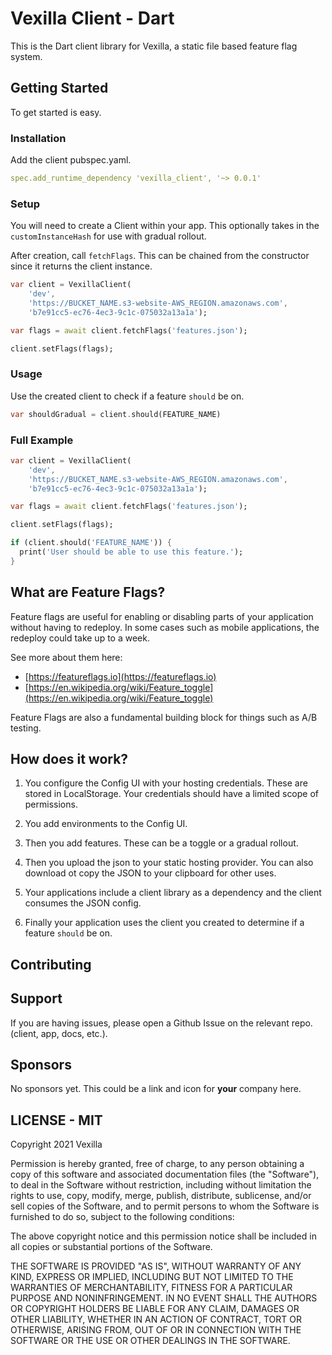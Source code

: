 # Vexilla Client - Dart

This is the Dart client library for Vexilla, a static file based feature flag system.

## Getting Started

To get started is easy.

### Installation

Add the client pubspec.yaml.

```yaml
spec.add_runtime_dependency 'vexilla_client', '~> 0.0.1'
```


### Setup

You will need to create a Client within your app. This optionally takes in the `customInstanceHash` for use with gradual rollout.

After creation, call `fetchFlags`. This can be chained from the constructor since it returns the client instance.

```dart
var client = VexillaClient(
    'dev',
    'https://BUCKET_NAME.s3-website-AWS_REGION.amazonaws.com',
    'b7e91cc5-ec76-4ec3-9c1c-075032a13a1a');

var flags = await client.fetchFlags('features.json');

client.setFlags(flags);
```


### Usage

Use the created client to check if a feature `should` be on.

```dart
var shouldGradual = client.should(FEATURE_NAME)
```


### Full Example

```dart
var client = VexillaClient(
    'dev',
    'https://BUCKET_NAME.s3-website-AWS_REGION.amazonaws.com',
    'b7e91cc5-ec76-4ec3-9c1c-075032a13a1a');

var flags = await client.fetchFlags('features.json');

client.setFlags(flags);

if (client.should('FEATURE_NAME')) {
  print('User should be able to use this feature.');
}
```


## What are Feature Flags?

Feature flags are useful for enabling or disabling parts of your application without having to redeploy. In some cases such as mobile applications, the redeploy could take up to a week.

See more about them here:

- [https://featureflags.io](https://featureflags.io)
- [https://en.wikipedia.org/wiki/Feature_toggle](https://en.wikipedia.org/wiki/Feature_toggle)

Feature Flags are also a fundamental building block for things such as A/B testing.

## How does it work?

1. You configure the Config UI with your hosting credentials. These are stored in LocalStorage. Your credentials should have a limited scope of permissions.

2. You add environments to the Config UI.

3. Then you add features. These can be a toggle or a gradual rollout.

4. Then you upload the json to your static hosting provider. You can also download ot copy the JSON to your clipboard for other uses.

5. Your applications include a client library as a dependency and the client consumes the JSON config.

6. Finally your application uses the client you created to determine if a feature `should` be on.

## Contributing

## Support

If you are having issues, please open a Github Issue on the relevant repo. (client, app, docs, etc.).

## Sponsors

No sponsors yet. This could be a link and icon for **your** company here.

## LICENSE - MIT

Copyright 2021 Vexilla

Permission is hereby granted, free of charge, to any person obtaining a copy of this software and associated documentation files (the "Software"), to deal in the Software without restriction, including without limitation the rights to use, copy, modify, merge, publish, distribute, sublicense, and/or sell copies of the Software, and to permit persons to whom the Software is furnished to do so, subject to the following conditions:

The above copyright notice and this permission notice shall be included in all copies or substantial portions of the Software.

THE SOFTWARE IS PROVIDED "AS IS", WITHOUT WARRANTY OF ANY KIND, EXPRESS OR IMPLIED, INCLUDING BUT NOT LIMITED TO THE WARRANTIES OF MERCHANTABILITY, FITNESS FOR A PARTICULAR PURPOSE AND NONINFRINGEMENT. IN NO EVENT SHALL THE AUTHORS OR COPYRIGHT HOLDERS BE LIABLE FOR ANY CLAIM, DAMAGES OR OTHER LIABILITY, WHETHER IN AN ACTION OF CONTRACT, TORT OR OTHERWISE, ARISING FROM, OUT OF OR IN CONNECTION WITH THE SOFTWARE OR THE USE OR OTHER DEALINGS IN THE SOFTWARE.

